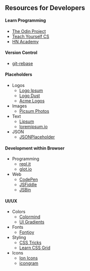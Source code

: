 ## Resources for Developers

#### Learn Programming
- [The Odin Project](https://www.theodinproject.com/)
- [Teach Yourself CS](https://teachyourselfcs.com/)
- [HN Academy](https://yahnd.com/academy/)

#### Version Control
- [git-rebase](https://git-rebase.io/)

#### Placeholders
- Logos
  - [Logo Ipsum](https://logoipsum.com/)
  - [Logo Dust](https://logodust.com/)
  - [Acme Logos](http://acmelogos.com/)
- Images
  - [Picsum Photos](https://picsum.photos/)
- Text
  - [Lipsum](https://www.lipsum.com/)
  - [loremipsum.io](https://loremipsum.io/)
- JSON
  - [JSONPlaceholder](https://jsonplaceholder.typicode.com/)

#### Development within Browser
- Programming
  - [repl.it](https://repl.it/)
  - [glot.io](https://glot.io/)
- Web
  - [CodePen](https://codepen.io/)
  - [JSFiddle](https://jsfiddle.net/)
  - [JSBin](https://jsbin.com)

#### UI/UX
- Colors
  - [Colormind](http://colormind.io/)
  - [UI Gradients](https://uigradients.com/)
- Fonts
  - [Fontjoy](https://fontjoy.com/)
- Styling
  - [CSS Tricks](https://css-tricks.com/)
  - [Learn CSS Grid](https://learncssgrid.com/)
- Icons
  - [Ion Icons](https://ionicons.com/)
  - [icongram](https://icongr.am/)

